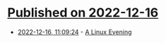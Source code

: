 # [Published on 2022-12-16](index.md)

* [2022-12-16, 11:09:24](https://news.ycombinator.com/item?id=34013195) - [A Linux Evening](https://fabiensanglard.net/a_linux_evening/index.html)
